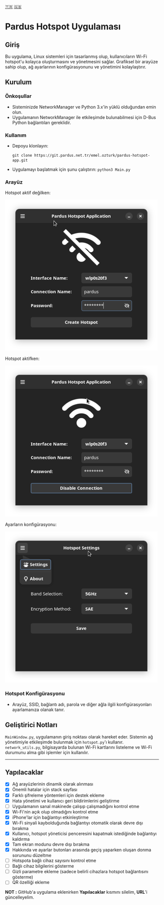 [🇹🇷](./README_TR.md) [🇬🇧](./README.md)

# Pardus Hotspot Uygulaması

## Giriş
Bu uygulama, Linux sistemleri için tasarlanmış olup, kullanıcıların Wi-Fi hotspot'u kolayca oluşturmasını ve yönetmesini sağlar.
Grafiksel bir arayüze sahip olup, ağ ayarlarının konfigürasyonunu ve yönetimini kolaylaştırır.

## Kurulum

### Önkoşullar
- Sisteminizde NetworkManager ve Python 3.x'in yüklü olduğundan emin olun.
- Uygulamanın NetworkManager ile etkileşimde bulunabilmesi için D-Bus Python bağlantıları gereklidir.

### Kullanım
- Depoyu klonlayın:

    ```
    git clone https://git.pardus.net.tr/emel.ozturk/pardus-hotspot-app.git
    ```

- Uygulamayı başlatmak için şunu çalıştırın:
    `python3 Main.py`

### Arayüz

Hotspot aktif değilken:

<img src="img/disable.png" alt="Hotspot Devre Dışı" width="500" height="auto"/>

Hotspot aktifken:

<img src="img/enable.png" alt="Hotspot Etkin" width="500" height="auto"/>

Ayarların konfigürasyonu:

<img src="img/settings.png" alt="Hotspot Ayarları" width="500" height="auto"/>

### Hotspot Konfigürasyonu
- Arayüz, SSID, bağlantı adı, parola ve diğer ağla ilgili konfigürasyonları ayarlamanıza olanak tanır.

## Geliştirici Notları
`MainWindow.py`, uygulamanın giriş noktası olarak hareket eder. Sistemin ağ yönetimiyle etkileşimde bulunmak için `hotspot.py`'ı kullanır.
`network_utils.py`, bilgisayarda bulunan Wi-Fi kartlarını listeleme ve Wi-Fi durumunu alma gibi işlemler için kullanılır.

___
## Yapılacaklar
- [x] Ağ arayüzlerinin dinamik olarak alınması
- [x] Önemli hatalar için stack sayfası
- [x] Farklı şifreleme yöntemleri için destek ekleme
- [x] Hata yönetimi ve kullanıcı geri bildirimlerini geliştirme
- [ ] Uygulamanın sanal makinede çalışıp çalışmadığını kontrol etme
- [x] Wi-Fi'nin açık olup olmadığını kontrol etme
- [x] iPhone'lar için bağlantıyı etkinleştirme
- [x] Wi-Fi sinyali kaybolduğunda bağlantıyı otomatik olarak devre dışı bırakma
- [x] Kullanıcı, hotspot yöneticisi penceresini kapatmak istediğinde bağlantıyı kaldırma
- [x] Tam ekran modunu devre dışı bırakma
- [x] Hakkında ve ayarlar butonları arasında geçiş yaparken oluşan donma sorununu düzeltme
- [ ] Hotspota bağlı cihaz sayısını kontrol etme
- [ ] Bağlı cihaz bilgilerini gösterme
- [ ] Gizli parametre ekleme (sadece belirli cihazlara hotspot bağlantısını gösterme)
- [ ] QR özelliği ekleme

__NOT :__ GitHub'a uygulama eklenirken __Yapılacaklar__ kısmını silelim,
__URL__'i güncelleyelim.
